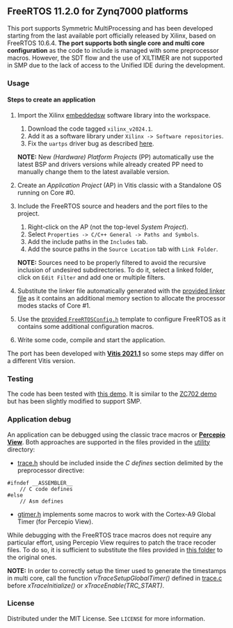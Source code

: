 ## FreeRTOS 11.2.0 for Zynq7000 platforms

This port supports Symmetric MultiProcessing and has been developed starting from the last available port officially released by Xilinx, based on FreeRTOS 10.6.4. __The port supports both single core and multi core configuration__ as the code to include is managed with some preprocessor macros. However, the SDT flow and the use of XILTIMER are not supported in SMP due to the lack of access to the Unified IDE during the development.

### Usage

#### Steps to create an application
1. Import the Xilinx [embeddedsw](https://github.com/Xilinx/embeddedsw/tree/master) software library into the workspace.
    1. Download the code tagged `xilinx_v2024.1`.
    2. Add it as a software library under `Xilinx -> Software repositories`.
    3. Fix the `uartps` driver bug as described [here](https://adaptivesupport.amd.com/s/question/0D54U00008lF74QSAS/cannot-build-with-xuartps-driver?language=en_US).

    __NOTE:__ New _(Hardware) Platform Projects_ (PP) automatically use the latest BSP and drivers versions while already created PP need to manually change them to the latest available version.

2. Create an _Application Project_ (AP) in Vitis classic with a Standalone OS running on Core #0.
3. Include the FreeRTOS source and headers and the port files to the project.
    1. Right-click on the AP (not the top-level _System Project_).
    2. Select `Properties -> C/C++ General -> Paths and Symbols`.
    3. Add the include paths in the `Includes` tab.
    4. Add the source paths in the `Source Location` tab with `Link Folder`.
    
    __NOTE:__ Sources need to be properly filtered to avoid the recursive inclusion of undesired subdirectories. To do it, select a linked folder, click on `Edit Filter` and add one or multiple filters.

4. Substitute the linker file automatically generated with the [provided linker file](build/lscript.ld) as it contains an additional memory section to allocate the processor modes stacks of Core #1.
5. Use the [provided `FreeRTOSConfig.h`](FreeRTOSConfig.h) template to configure FreeRTOS as it contains some additional configuration macros.
6. Write some code, compile and start the application.

The port has been developed with [__Vitis 2021.1__](https://www.xilinx.com/support/download.html) so some steps may differ on a different Vitis version. 

### Testing

The code has been tested with [this demo](https://github.com/FreeRTOS/FreeRTOS-Community-Supported-Demos/pull/21). It is similar to the [ZC702 demo](https://github.com/FreeRTOS/FreeRTOS/tree/main/FreeRTOS/Demo/CORTEX_A9_Zynq_ZC702) but has been slightly modified to support SMP.

### Application debug

An application can be debugged using the classic trace macros or [__Percepio View__](https://forums.freertos.org/t/new-free-trace-tool-from-percepio/22678). Both approaches are supported in the files provided in the [utility](utility/) directory:
* [trace.h](utility/trace.h) should be included inside the _C defines_ section delimited by the preprocessor directive:
```
#ifndef __ASSEMBLER__
    // C code defines
#else
    // Asm defines
```
* [gtimer.h](utility/gtimer.h) implements some macros to work with the Cortex-A9 Global Timer (for Percepio View).

While debugging with the FreeRTOS trace macros does not require any particular effort, using Percepio View requires to patch the trace recoder files. To do so, it is sufficient to substitute the files provided in [this folder](Percepio%20View%204.10.3%20patch) to the original ones.

__NOTE:__ In order to correctly setup the timer used to generate the timestamps in multi core, call the function _vTraceSetupGlobalTimer()_ defined in [trace.c](utility/trace.c) before _xTraceInitialize()_ or _xTraceEnable(TRC_START)_.

### License
Distributed under the MIT License. See `LICENSE` for more information.